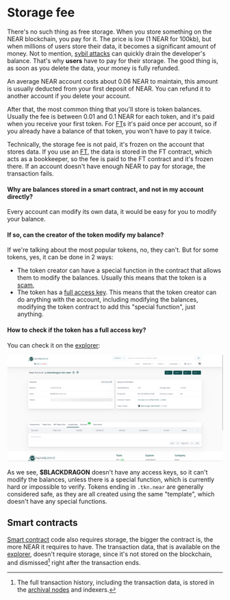 # Storage fee

There's no such thing as free storage. When you store something on the NEAR
blockchain, you pay for it. The price is low (1 NEAR for 100kb), but when
millions of users store their data, it becomes a significant amount of money.
Not to mention, [sybil attacks](https://docs.near.org/develop/contracts/security/sybil)
can quickly drain the developer's balance. That's why **users** have to pay for their
storage. The good thing is, as soon as you delete the data, your money is fully refunded.

An average NEAR account costs about 0.06 NEAR to maintain, this amount is usually
deducted from your first deposit of NEAR. You can refund it to another account if you
delete your account.

After that, the most common thing that you'll store is token balances. Usually the fee is
between 0.01 and 0.1 NEAR for each token, and it's paid when you receive your first token.
For [FT](../../lvl1/fts.md)s it's paid once per account, so if you already have a balance
of that token, you won't have to pay it twice.

Technically, the storage fee is not paid, it's frozen on the account that stores data.
If you use an [FT](../../lvl1/fts.md), the data is stored in the FT contract, which acts
as a bookkeeper, so the fee is paid to the FT contract and it's frozen there. If an account
doesn't have enough NEAR to pay for storage, the transaction fails.

#### Why are balances stored in a smart contract, and not in my account directly?

Every account can modify its own data, it would be easy for you to modify your balance.

#### If so, can the creator of the token modify my balance?

If we're talking about the most popular tokens, no, they can't. But for some tokens, yes,
it can be done in 2 ways:
- The token creator can have a special function in the contract that allows them to modify
  the balances. Usually this means that the token is a [scam](../../lvl3/scams.md#backdoors),
- The token has a [full access key](keys/index.md#full-access-key). This means that the
  token creator can do anything with the account, including modifying the balances, modifying
  the token contract to add this "special function", just anything.

#### How to check if the token has a full access key?

You can check it on the [explorer](../../lvl3/nearblocks.md):

![Full access key](token-access-keys.png)

As we see, **$BLACKDRAGON** doesn't have any access keys, so it can't modify the
balances, unless there is a special function, which is currently hard or impossible
to verify. Tokens ending in `.tkn.near` are generally considered safe, as they are
all created using the same "template", which doesn't have any special functions.

## Smart contracts

[Smart contract](../../lvl3/smart-contracts.md) code also requires storage, the bigger the
contract is, the more NEAR it requires to have. The transaction data, that is available
on the [explorer](../../lvl3/nearblocks.md), doesn't require storage, since it's not stored
on the blockchain, and dismissed[^1] right after the transaction ends.

[^1]: The full transaction history, including the transaction data, is stored in the
      [archival nodes](../../lvl6/node-types.md) and indexers.
